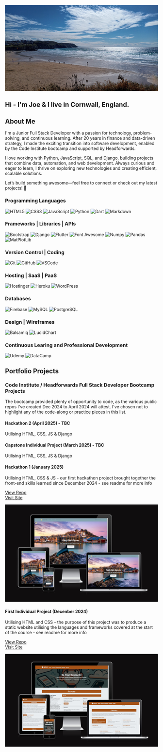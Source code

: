 <picture>
 <source media="(prefers-color-scheme: dark)" srcset="/IMG_20240707_165657424-AUTO_ENHANCE.jpg">
 <source media="(prefers-color-scheme: light)" srcset="/IMG_20240707_165657424-AUTO_ENHANCE.jpg">
 <img alt="A Cornish Beach" src="/IMG_20240707_165657424-AUTO_ENHANCE.jpg" width="600px">
</picture>

## Hi - I'm Joe & I live in Cornwall, England.

## About Me

I'm a Junior Full Stack Developer with a passion for technology, problem-solving, and continuous learning. After 20 years in finance and data-driven strategy, I made the exciting transition into software development, enabled by the Code Institute bootcamp and supported by Headforwards.

I love working with Python, JavaScript, SQL, and Django, building projects that combine data, automation, and web development. Always curious and eager to learn, I thrive on exploring new technologies and creating efficient, scalable solutions.

Let’s build something awesome—feel free to connect or check out my latest projects! 🚀

### Programming Languages

![HTML5](https://img.shields.io/badge/HTML5%20-%23E34F26.svg?&style=for-the-badge&logo=HTML5&logoColor=FFFFFF)
![CSS3](https://img.shields.io/badge/CSS3%20-%231572B6.svg?&style=for-the-badge&logo=CSS3&logoColor=FFFFFF)
![JavaScript](https://img.shields.io/badge/JavaScript%20-%23323330.svg?&style=for-the-badge&logo=JavaScript&logoColor=F7DF1E)
![Python](https://img.shields.io/badge/Python%20-%23004D7A.svg?&style=for-the-badge&logo=python&logoColor=ffdf76)
![Dart](https://img.shields.io/badge/dart-darkblue?style=for-the-badge&logo=dart&logoColor=%230175C2&logoSize=20)
![Markdown](https://img.shields.io/badge/Markdown%20-%23000000.svg?&style=for-the-badge&logo=Markdown&logoColor=FFFFFF)

### Frameworks | Libraries | APIs

![Bootstrap](https://img.shields.io/badge/Bootstrap%20-%23563D7C.svg?&style=for-the-badge&logo=Bootstrap&logoColor=FFFFFF)
![Django](https://img.shields.io/badge/Django%20-%23092E20.svg?&style=for-the-badge&logo=Django&logoColor=FFFFFF)
![Flutter](https://img.shields.io/badge/flutter-white?style=for-the-badge&logo=flutter&logoColor=%2302569B&logoSize=20)
![Font Awesome](https://img.shields.io/badge/Font%20Awesome%20-%23339AF0.svg?&style=for-the-badge&logo=Font%20Awesome&logoColor=FFFFFF)
![Numpy](https://img.shields.io/badge/numpy-darkgray?style=for-the-badge&logo=numpy&logoColor=%23013243&logoSize=20)
![Pandas](https://img.shields.io/badge/Pandas-blue?style=for-the-badge&logo=pandas&logoColor=%23150458&logoSize=20)
![MatPlotLib](https://img.shields.io/badge/Matplotlib-white?style=for-the-badge&logo=python&logoColor=%233776AB)

### Version Control | Coding

![Git](https://img.shields.io/badge/Git%20-%23302F2F.svg?&style=for-the-badge&logo=Git&logoColor=F05032)
![GitHub](https://img.shields.io/badge/GitHub%20-%23181717.svg?&style=for-the-badge&logo=GitHub&logoColor=FFFFFF)
![VSCode](https://img.shields.io/badge/VSCode%20-%232B2B30.svg?&style=for-the-badge&logo=Visual%20Studio%20Code&logoColor)

### Hosting | SaaS | PaaS
![Hostinger](https://img.shields.io/badge/Hostinger-black?style=for-the-badge&logo=hostinger&logoColor=%23673DE6&logoSize=20)
![Heroku](https://img.shields.io/badge/Heroku%20-%23430098.svg?&style=for-the-badge&logo=Heroku&logoColor=FFFFFF)
![WordPress](https://img.shields.io/badge/WordPress%20-%23207196.svg?&style=for-the-badge&logo=WordPress&logoColor=FFFFFF)

### Databases

![Firebase](https://img.shields.io/badge/Firebase-black?style=for-the-badge&logo=firebase&logoColor=%23DD2C00&logoSize=20)
![MySQL](https://img.shields.io/badge/MySQL%20-%2300758F.svg?&style=for-the-badge&logo=MySQL&logoColor=FFFFFF)
![PostgreSQL](https://img.shields.io/badge/PostgreSQL%20-%23336791.svg?&style=for-the-badge&logo=PostgreSQL&logoColor=FFFFFF)

### Design | Wireframes

![Balsamiq](https://img.shields.io/badge/Balsamiq%20-%23A60000.svg?&style=for-the-badge&logo=Balsamiq&logoColor=FFFFFF)
![LucidChart](https://img.shields.io/badge/lucidchart-orange?style=for-the-badge&logo=lucid&logoColor=%23282C33&logoSize=20)

### Continuous Learing and Professional Development

![Udemy](https://img.shields.io/badge/udemy-white?style=for-the-badge&logo=udemy&logoColor=%23A435F0&logoSize=20)
![DataCamp](https://img.shields.io/badge/DataCamp-darkgreen?style=for-the-badge&logo=datacamp&logoColor=%2303EF62&logoSize=20)

## Portfolio Projects

### Code Institute / Headforwards Full Stack Developer Bootcamp Projects
The bootcamp provided plenty of opportunity to code, as the various public repos I've created Dec 2024 to April 2024 will attest.
I've chosen not to highlight any of the code-along or practice pieces in this list.

#### Hackathon 2 (April 2025) - TBC
Utilising HTML, CSS, JS & Django 

#### Capstone Individual Project (March 2025) - TBC
Utilising HTML, CSS, JS & Django

#### Hackathon 1 (January 2025)
Utilising HTML, CSS & JS - our first hackathon project brought together the front-end skills learned since December 2024 - see readme for more info

<a href="https://github.com/joe-aswonvos/pasty-net" target="_blank">View Repo</a> <br>
<a href="https://joe-aswonvos.github.io/pasty-net/" target="_blank">Visit Site</a>

<img src="https://github.com/joe-aswonvos/pasty-net/blob/main/assets/readme/image.png" alt="site" width="800">

#### First Individual Project (Decenber 2024)
Utilising HTML and CSS - the purpose of this project was to produce a static website utilising the languages and frameworks covered at the start of the course - see readme for more info

<a href="https://github.com/joe-aswonvos/ci-bootstrap-individual-project" target="_blank">View Repo</a> <br>
<a href="https://joe-aswonvos.github.io/ci-bootstrap-individual-project/" target="_blank">Visit Site</a>

<img src="https://github.com/joe-aswonvos/ci-bootstrap-individual-project/blob/main/assets/images/dyr-hero-screenshot.png" alt="site" width="800">


